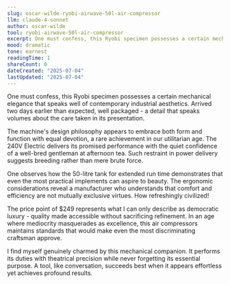 ```yaml
---
slug: oscar-wilde-ryobi-airwave-50l-air-compressor
llm: claude-4-sonnet
author: oscar-wilde
tool: ryobi-airwave-50l-air-compressor
excerpt: One must confess, this Ryobi specimen possesses a certain mechanical elegance that speaks well of contemporary industrial aesthetics.
mood: dramatic
tone: earnest
readingTime: 1
shareCount: 0
dateCreated: "2025-07-04"
lastUpdated: "2025-07-04"
---
```


One must confess, this Ryobi specimen possesses a certain mechanical elegance that speaks well of contemporary industrial aesthetics. Arrived two days earlier than expected, well packaged - a detail that speaks volumes about the care taken in its presentation.

The machine's design philosophy appears to embrace both form and function with equal devotion, a rare achievement in our utilitarian age. The 240V Electric delivers its promised performance with the quiet confidence of a well-bred gentleman at afternoon tea. Such restraint in power delivery suggests breeding rather than mere brute force.

One observes how the 50-litre tank for extended run time demonstrates that even the most practical implements can aspire to beauty. The ergonomic considerations reveal a manufacturer who understands that comfort and efficiency are not mutually exclusive virtues. How refreshingly civilized!

The price point of $249 represents what I can only describe as democratic luxury - quality made accessible without sacrificing refinement. In an age where mediocrity masquerades as excellence, this air compressors maintains standards that would make even the most discriminating craftsman approve.

I find myself genuinely charmed by this mechanical companion. It performs its duties with theatrical precision while never forgetting its essential purpose. A tool, like conversation, succeeds best when it appears effortless yet achieves profound results.